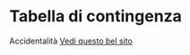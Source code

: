 # Tabella di contingenza 
Accidentalità 
[Vedi questo bel sito](https://www.agnesevardanega.eu/wiki/r/analisi_bivariata/tabelle_di_contingenza)
